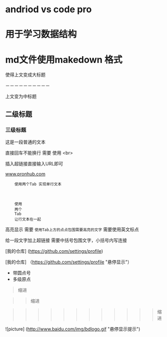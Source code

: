 # andriod vs code pro
# 用于学习数据结构

md文件使用makedown 格式
======================

使得上文变成大标题

－－－－－－－－－－

上文变为中标题

## 二级标题

### 三级标题

这是一段普通的文本 

直接回车不能换行 需要 使用 \<br> 
<br>

插入超链接直接输入URL即可<br>

www.pronhub.com

		使用两个Tab 实现单行文本

<br>

		使用
        两个
        Tab
        让行文本在一起

高亮显示 需要 `使用Tab上方的点点包围需要高亮的文字` 需要使用英文标点<br>


给一段文字加上超链接 需要中括号包围文字，小括号内写连接

[我的仓库] 
(https://github.com/settings/profile)

[我的仓库]
（https://github.com/settings/profile "悬停显示"）

* 带圆点号
* 	多级原点

>缩进

>>缩进 

>>>>>>>>>>>>缩进


![picture]
(http://www.baidu.com/img/bdlogo.gif "悬停显示提示")




